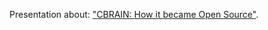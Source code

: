 Presentation about: <a href="http://natacha-beck.github.io/CBRAIN_open_source/#/" target="_blank">"CBRAIN: How it became Open Source"</a>.
